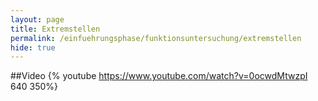 ```yaml
---
layout: page
title: Extremstellen
permalink: /einfuehrungsphase/funktionsuntersuchung/extremstellen
hide: true
---
```


##Video
{% youtube https://www.youtube.com/watch?v=0ocwdMtwzpI 640 350%}
